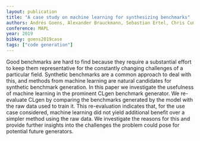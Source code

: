 ```yaml
---
layout: publication
title: "A case study on machine learning for synthesizing benchmarks"
authors: Andrés Goens, Alexander Brauckmann, Sebastian Ertel, Chris Cummins, Hugh Leather, Jeronimo Castrillon
conference: MAPL
year: 2019
bibkey: goens2019case
tags: ["code generation"]
---
```

Good benchmarks are hard to find because they require a substantial effort to keep them representative for the constantly changing challenges of a particular field. Synthetic benchmarks are a common approach to deal with this, and methods from machine learning are natural candidates for synthetic benchmark generation. In this paper we investigate the usefulness of machine learning in the prominent CLgen benchmark generator. We re-evaluate CLgen by comparing the benchmarks generated by the model with the raw data used to train it. This re-evaluation indicates that, for the use case considered, machine learning did not yield additional benefit over a simpler method using the raw data. We investigate the reasons for this and provide further insights into the challenges the problem could pose for potential future generators.
